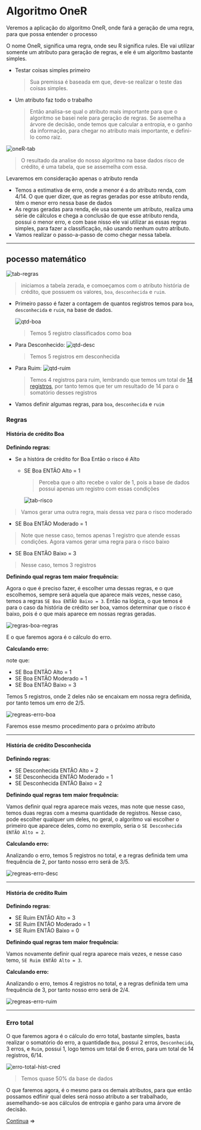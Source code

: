 # Algoritmo OneR

Veremos a aplicação do algoritmo OneR, onde fará a geração de uma regra, para que possa entender o processo

O nome OneR, significa uma regra, onde seu R significa rules. Ele vai utilizar somente um atributo para geração de regras, e ele é um algoritmo bastante simples.

- Testar coisas simples primeiro
    > Sua premissa é baseada em que, deve-se realizar o teste das coisas simples.
- Um atributo faz todo o trabalho
    > Então analisa-se qual o atributo mais importante para que o algoritmo se basei nele para geração de regras. Se asemelha a árvore de decisão, onde temos que calcular a entropia, e o ganho da informação, para chegar no atributo mais importante, e defini-lo como raiz.

![oneR-tab](img/regra-oneR-tab.png)
> O resultado da analise do nosso algoritmo na base dados risco de crédito, é uma tabela, que se assemelha com essa.

Levaremos em consideração apenas o atributo renda

- Temos a estimativa de erro, onde a menor é a do atributo renda, com 4/14. O que quer dizer, que as regras geradas por esse atributo renda, têm o menor erro nessa base de dados
- As regras geradas para renda, ele usa somente um atributo, realiza uma série de cálculos e chega a conclusão de que esse atributo renda, possui o menor erro, e com base nisso ele vai utilizar as  essas regras simples, para fazer a classificação, não usando nenhum outro atributo.
- Vamos realizar o passo-a-passo de como chegar nessa tabela.

---

## pocesso matemático

![tab-regras](img/regras-tab-zerada.png)

> iniciamos a tabela zerada, e comoeçamos com o atributo história de crédito, que possuem os valores, `boa`, `desconhecida` e `ruim`.

- Primeiro passo é fazer a contagem de quantos registros temos para `boa`, `desconhecida` e `ruim`, na base de dados.

    ![qtd-boa](img/regras-tab-Q-boa.png)

    > Temos 5 registro classificados como boa

- Para Desconhecido:
    ![qtd-desc](img/regras-tab-Q-desc.png)
    > Temos 5 registros em desconhecida

- Para Ruim:
    ![qtd-ruim](img/regras-tab-Q-ruim.png)
    > Temos 4 registros para ruim, lembrando que temos um total de [14 registros](#pocesso-matemático), por tanto temos que ter um resultado de 14 para o somatório desses registros

- Vamos definir algumas regras, para `boa`, `desconhecida` e `ruim`

### Regras

#### História de crédito **Boa**

**Definindo regras**:

- Se a históra de crédito for Boa Então o risco é Alto
  - SE Boa ENTÃO Alto = 1
    > Perceba que o alto recebe o valor de 1, pois a base de dados possui apenas um registro com essas condições

    ![tab-risco](img/regras-tab-risco.png)

> Vamos gerar uma outra regra, mais dessa vez para o risco moderado

- SE Boa ENTÃO Moderado = 1

> Note que nesse caso, temos apenas 1 registro que atende essas condições. Agora vamos gerar uma regra para o risco baixo

- SE Boa ENTÃO Baixo = 3

> Nesse caso, temos 3 registros

**Definindo qual regras tem maior frequência:**

Agora o que é preciso fazer, é escolher uma dessas regras, e o que escolhemos, sempre será aquela que aparece mais vezes, nesse caso, temos a regras `SE Boa ENTÃO Baixo = 3`. Então na lógica, o que temos é para o caso da história de crédito ser boa, vamos determinar que o risco é baixo, pois é o que mais aparece em nossas regras geradas.

![regras-boa-regras](img/regras-regras-boa.png)

E o que faremos agora é o cálculo do erro.

**Calculando erro:**

note que:

- SE Boa ENTÃO Alto = 1
- SE Boa ENTÃO Moderado = 1
- SE Boa ENTÃO Baixo = 3

Temos 5 registros, onde 2 deles não se encaixam em nossa regra definida, por tanto temos um erro de 2/5.

![regreas-erro-boa](img/regras-erro-boa.png)

Faremos esse mesmo procedimento para o próximo atributo

---

#### História de crédito **Desconhecida**

**Definindo regras**:

- SE Desconhecida ENTÃO Alto = 2
- SE Desconhecida ENTÃO Moderado = 1
- SE Desconhecida ENTÃO Baixo = 2

**Definindo qual regras tem maior frequência:**

Vamos definir qual regra aparece mais vezes, mas note que nesse caso, temos duas regras com a mesma quantidade de registros. Nesse caso, pode escolher qualquer um deles, no geral, o algoritmo vai escolher o primeiro que aparece deles, como no exemplo, seria o `SE Desconhecida ENTÃO Alto = 2`.

**Calculando erro:**

Analizando o erro, temos 5 registros no total, e a regras definida tem uma frequência de 2, por tanto nosso erro será de 3/5.

![regreas-erro-desc](img/regras-erro-desc.png)

---

#### História de crédito **Ruim**

**Definindo regras**:

- SE Ruim ENTÃO Alto = 3
- SE Ruim ENTÃO Moderado = 1
- SE Ruim ENTÃO Baixo = 0

**Definindo qual regras tem maior frequência:**

Vamos novamente definir qual regra aparece mais vezes, e nesse caso temo, `SE Ruim ENTÃO Alto = 3`.

**Calculando erro:**

Analizando o erro, temos 4 registros no total, e a regras definida tem uma frequência de 3, por tanto nosso erro será de 2/4.

![regreas-erro-ruim](img/regras-erro-ruim.png)

---

### Erro total

O que faremos agora é o cálculo do erro total, bastante simples, basta realizar o somatório do erro, a quantidade `Boa`, possui 2  erros, `Desconhecida`, 3 erros, e `Ruim`, possui 1, logo temos um total de 6 erros, para um total de 14 registros, 6/14.

![erro-total-hist-cred](img/erro-total-hist-cred.png)

> Temos quase 50% da base de dados

O que faremos agora, é o mesmo para os demais atributos, para que então possamos edfinir qual deles será nosso atributo a ser trabalhado, asemelhando-se aos cálculos de entropia e ganho para uma árvore de decisão.

[Continua](/algoritmos/Classifica%C3%A7%C3%A3o/Documentacao/5%20-%20Aprendizagem%20por%20regras/2.1%20-%20Algoritmo%20OneR%20II.md) $\Rightarrow$

